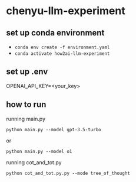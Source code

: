 # chenyu-llm-experiment

## set up conda environment

- `conda env create -f environment.yaml`
- `conda activate how2ai-llm-experiment`

## set up .env

OPENAI_API_KEY=<your_key>

## how to run

running main.py

`python main.py --model gpt-3.5-turbo`

or

`python main.py --model o1`

running cot_and_tot.py

`python cot_and_tot.py.py --mode tree_of_thought`
